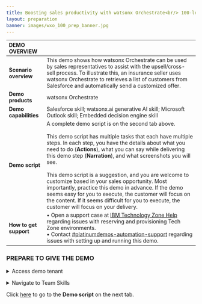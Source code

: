 ```yaml
---
title: Boosting sales productivity with watsonx Orchestrate<br/> 100-level live demo
layout: preparation
banner: images/wxo_100_prep_banner.jpg
---
```


<span id="place1"></span>

<span id="top"></span>

<inline-notification text="<strong>This 100-level demo does not require technical skills and is appropriate for both Sellers and Tech Sellers.</strong> The demo covers the end user view only. <br/> A more in-depth 300-level demo designed for Tech Sellers that also covers the 'Builder' view will be available shortly."></inline-notification>

| **DEMO OVERVIEW** | | 
| :---         | :--- |
| **Scenario overview** | This demo shows how watsonx Orchestrate can be used by sales representatives to assist with the upsell/cross-sell process. To illustrate this, an insurance seller uses watsonx Orchestrate to retrieves a list of customers from Salesforce and automatically send a customized offer.|
| **Demo products** | watsonx Orchestrate |
| **Demo capabilities** | Salesforce skill; watsonx.ai generative AI skill; Microsoft Outlook skill; Embedded decision engine skill|
| **Demo script** | A complete demo script is on the second tab above. <br/><br/> This demo script has multiple tasks that each have multiple steps. In each step, you have the details about what you need to do (**Actions**), what you can say while delivering this demo step (**Narration**), and what screenshots you will see.<br/><br/>This demo script is a suggestion, and you are welcome to customize based in your sales opportunity. Most importantly, practice this demo in advance. If the demo seems easy for you to execute, the customer will focus on the content. If it seems difficult for you to execute, the customer will focus on your delivery. |
| **How to get support** | • Open a support case at <a href="https://techzone.ibm.com/help" target="_blank" rel="noreferrer">IBM Technology Zone Help</a> regarding issues with reserving and provisioning Tech Zone environments.<br/>• Contact <a href="https://ibm-cloud.slack.com/archives/C0216F39ACU" target="_blank" rel="noreferrer">#platinumdemos-automation-support</a> regarding issues with setting up and running this demo. |

### **PREPARE TO GIVE THE DEMO**
<details markdown="1">

<summary>Access demo tenant</summary>
**For IBM Employees:** If you are not onboarded to the demo tenant or account, contact one of the admins listed [here](https://ibm.ent.box.com/notes/1288049469199?s=abq1otgk14w5dnfveyz6hry7lgu1pt3r).<br/>
**For Business Partners:** Contact Burt Hughes (buhughes@us.ibm.com)

You will need access to a [production tenant](https://dl.watson-orchestrate.ibm.com/home). 
<br/><br/>If you have been added to multiple accounts on the above production tenant, you will see a list of available account names.<br/> Select the **BP Enablement NA EE** and login with your IBM email.<br/><img src="images/prep-1-1-tenants.jpg" width="600" /><br/>If you have been added to a single account on the above production tenant, you won't be shown a list of available accounts and will be logged straight into the account after entering your IBM email.<br/><br/>


</details>

<p/>
<details markdown="1">

<summary>Navigate to Team Skills</summary>

When you log into watsonx Orchestrate, the default view is **personal skills**. To run the demo, change the view to **team skills**.<br/><img src="images/prep-1-2-teamskills.jpg" width="600" />
</details>

<p/>

Click [here](demo-script) to go to the **Demo script** on the next tab.